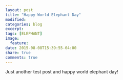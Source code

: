 ```yaml
---
layout: post
title: "Happy World Elephant Day"
modified:
categories: blog
excerpt:
tags: [ELEPHANT]
image:
  feature:
date: 2015-08-08T15:39:55-04:00
share: true
comments: true
---
```


Just another test post and happy world elephant day!
